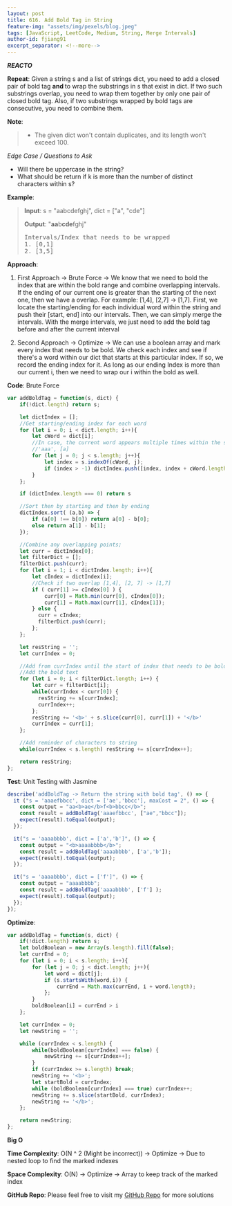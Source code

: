 ```yaml
---
layout: post
title: 616. Add Bold Tag in String
feature-img: "assets/img/pexels/blog.jpeg"
tags: [JavaScript, LeetCode, Medium, String, Merge Intervals]
author-id: fjiang91
excerpt_separator: <!--more-->
---
```


***REACTO***

**Repeat**: Given a string s and a list of strings dict, you need to add a closed pair of bold tag <b> and </b> to wrap the substrings in s that exist in dict. If two such substrings overlap, you need to wrap them together by only one pair of closed bold tag. Also, if two substrings wrapped by bold tags are consecutive, you need to combine them.

**Note**:
> * The given dict won't contain duplicates, and its length won't exceed 100.

*Edge Case / Questions to Ask*
* Will there be uppercase in the string?
* What should be return if k is more than the number of distinct characters within s?
<!--more-->

**Example**:
> **Input**:
> s = "aabcdefghj", dict = ["a", "cde"]
>
> **Output**: "<b>aa</b>b<b>cde</b>fghj"
> <pre>
> Intervals/Index that needs to be wrapped
> 1. [0,1]
> 2. [3,5]
> </pre>

**Approach**:
1. First Approach -> Brute Force -> We know that we need to bold the index that are within the bold range and combine overlapping intervals. If the ending of our current one is greater than the starting of the next one, then we have a overlap. For example: [1,4], [2,7] -> [1,7]. First, we locate the starting/ending for each individual word within the string and push their [start, end] into our intervals. Then, we can simply merge the intervals. With the merge intervals, we just need to add the bold tag before and after the current interval

2. Second Approach -> Optimize -> We can use a boolean array and mark every index that needs to be bold. We check each index and see if there's a word within our dict that starts at this particular index. If so, we record the ending index for it. As long as our ending Index is more than our current i, then we need to wrap our i within the bold as well.

**Code**: Brute Force
```javascript
var addBoldTag = function(s, dict) {
    if(!dict.length) return s;

    let dictIndex = [];
    //Get starting/ending index for each word
    for (let i = 0; i < dict.length; i++){
        let cWord = dict[i];
        //In case, the current word appears multiple times within the string
        //'aaa', [a]
        for (let j = 0; j < s.length; j++){
            let index = s.indexOf(cWord, j);
            if (index > -1) dictIndex.push([index, index + cWord.length])
        }
    };

    if (dictIndex.length === 0) return s

    //Sort then by starting and then by ending
    dictIndex.sort( (a,b) => {
        if (a[0] !== b[0]) return a[0] - b[0];
        else return a[1] - b[1];
    });

    //Combine any overlapping points;
    let curr = dictIndex[0];
    let filterDict = [];
    filterDict.push(curr);
    for (let i = 1; i < dictIndex.length; i++){
        let cIndex = dictIndex[i];
        //Check if two overlap [1,4], [2, 7] -> [1,7]
        if ( curr[1] >= cIndex[0] ) {
            curr[0] = Math.min(curr[0], cIndex[0]);
            curr[1] = Math.max(curr[1], cIndex[1]);
        } else {
          curr = cIndex;
          filterDict.push(curr);
        };
    };

    let resString = '';
    let currIndex = 0;

    //Add from currIndex until the start of index that needs to be bold
    //Add the bold text
    for (let i = 0; i < filterDict.length; i++) {
        let curr = filterDict[i];
        while(currIndex < curr[0]) {
          resString += s[currIndex];
          currIndex++;
        };
        resString += '<b>' + s.slice(curr[0], curr[1]) + '</b>'
        currIndex = curr[1];
    };

    //Add reminder of characters to string
    while(currIndex < s.length) resString += s[currIndex++];

    return resString;
};
```

**Test**: Unit Testing with Jasmine
```javascript
describe('addBoldTag -> Return the string with bold tag', () => {
  it ("s = 'aaaefbbcc', dict = ['ae','bbcc'], maxCost = 2", () => {
    const output = "aa<b>ae</b>f<b>bbcc</b>";
    const result = addBoldTag('aaaefbbcc', ["ae","bbcc"]);
    expect(result).toEqual(output);
  });

  it("s = 'aaaabbbb', dict = ['a','b']", () => {
    const output = "<b>aaaabbbb</b>";
    const result = addBoldTag('aaaabbbb', ['a','b']);
    expect(result).toEqual(output);
  });

  it("s = 'aaaabbbb', dict = ['f']", () => {
    const output = "aaaabbbb";
    const result = addBoldTag('aaaabbbb', ['f'] );
    expect(result).toEqual(output);
  });
});
```

**Optimize**:
```javascript
var addBoldTag = function(s, dict) {
    if(!dict.length) return s;
    let boldBoolean = new Array(s.length).fill(false);
    let currEnd = 0;
    for (let i = 0; i < s.length; i++){
        for (let j = 0; j < dict.length; j++){
            let word = dict[j];
            if (s.startsWith(word,i)) {
                currEnd = Math.max(currEnd, i + word.length);
            };
        }
        boldBoolean[i] = currEnd > i
    };

    let currIndex = 0;
    let newString = '';

    while (currIndex < s.length) {
        while(boldBoolean[currIndex] === false) {
            newString += s[currIndex++];
        }
        if (currIndex >= s.length) break;
        newString += '<b>';
        let startBold = currIndex;
        while (boldBoolean[currIndex] === true) currIndex++;
        newString += s.slice(startBold, currIndex);
        newString += '</b>';
    };

    return newString;
};
```

**Big O**

**Time Complexity**: O(N ^ 2 (Might be incorrect)) -> Optimize -> Due to nested loop to find the marked indexes

**Space Complexity**: O(N) -> Optimize -> Array to keep track of the marked index

**GitHub Repo**: Please feel free to visit my [GitHub Repo](https://github.com/fjiang91/LeetCode-Solutions) for more solutions
